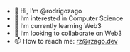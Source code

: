 - 👋 Hi, I’m @rodrigozago
- 👀 I’m interested in Computer Science
- 🌱 I’m currently learning Web3
- 💞️ I’m looking to collaborate on Web3
- 📫 How to reach me: rz@rzago.dev
